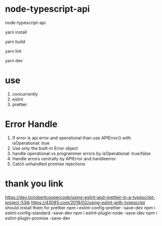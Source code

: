 # node-typescript-api
node-typescript-api

yarn install

yarn build

yarn lint

yarn dev

# use

1. concurrently
2. eslint
3. prettier


# Error Handle
1. If error is api error and operational than use APIError() with isOperational: true
2. Use only the built-in Error object
3. handle operational vs programmer errors by isOperational: true/false
4. Handle errors centrally by APIError and handleerror
5. Catch unhandled promise rejections

# thank you link
https://dev.to/robertcoopercode/using-eslint-and-prettier-in-a-typescript-project-53jb
https://43081j.com/2019/02/using-eslint-with-typescript
should install them for prettier
npm i eslint-config-prettier -save-dev
npm i eslint-config-standard -save-dev
npm i eslint-plugin-node -save-dev
npm i eslint-plugin-promise -save-dev